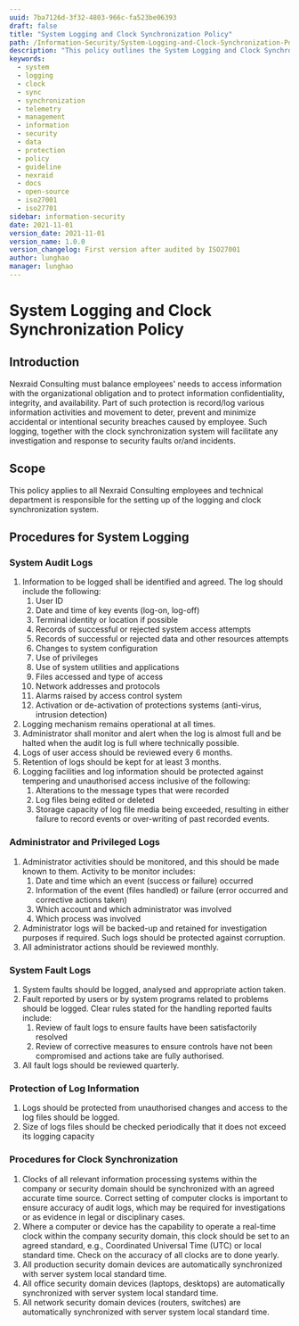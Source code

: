 ```yaml
---
uuid: 7ba7126d-3f32-4803-966c-fa523be06393
draft: false
title: "System Logging and Clock Synchronization Policy"
path: /Information-Security/System-Logging-and-Clock-Synchronization-Policy
description: "This policy outlines the System Logging and Clock Synchronization Policy for Nexraid's information system."
keywords: 
  - system
  - logging
  - clock
  - sync
  - synchronization
  - telemetry
  - management
  - information
  - security
  - data
  - protection
  - policy
  - guideline
  - nexraid
  - docs
  - open-source
  - iso27001
  - iso27701
sidebar: information-security
date: 2021-11-01
version_date: 2021-11-01
version_name: 1.0.0
version_changelog: First version after audited by ISO27001
author: lunghao
manager: lunghao
---
```



# System Logging and Clock Synchronization Policy

## Introduction
Nexraid Consulting must balance employees' needs to access information with the organizational obligation and to protect information confidentiality, integrity, and availability. Part of such protection is record/log various information activities and movement to deter, prevent and minimize accidental or intentional security breaches caused by employee. Such logging, together with the clock synchronization system will facilitate any investigation and response to security faults or/and incidents.

## Scope
This policy applies to all Nexraid Consulting employees and technical department is responsible for the setting up of the logging and clock synchronization system.


## Procedures for System Logging

### System Audit Logs
1. Information to be logged shall be identified and agreed. The log should include the following:
   1. User ID
   2. Date and time of key events (log-on, log-off)
   3. Terminal identity or location if possible
   4. Records of successful or rejected system access attempts
   5. Records of successful or rejected data and other resources attempts
   6. Changes to system configuration
   7. Use of privileges
   8. Use of system utilities and applications
   9. Files accessed and type of access
   10. Network addresses and protocols
   11. Alarms raised by access control system
   12. Activation or de-activation of protections systems (anti-virus, intrusion detection)
2. Logging mechanism remains operational at all times.
3. Administrator shall monitor and alert when the log is almost full and be halted when the audit log is full where technically possible.
4. Logs of user access should be reviewed every 6 months.
5. Retention of logs should be kept for at least 3 months.
6. Logging facilities and log information should be protected against tempering and unauthorised access inclusive of the following:
   1. Alterations to the message types that were recorded
   2. Log files being edited or deleted
   3. Storage capacity of log file media being exceeded, resulting in either failure to record events or over-writing of past recorded events.

### Administrator and Privileged Logs
1. Administrator activities should be monitored, and this should be made known to them. Activity to be monitor includes:
   1. Date and time which an event (success or failure) occurred
   2. Information of the event (files handled) or failure (error occurred and corrective actions taken)
   3. Which account and which administrator was involved
   4. Which process was involved
2. Administrator logs will be backed-up and retained for investigation purposes if required. Such logs should be protected against corruption.
3. All administrator actions should be reviewed monthly.


### System Fault Logs
1. System faults should be logged, analysed and appropriate action taken.
2. Fault reported by users or by system programs related to problems should be logged. Clear rules stated for the handling reported faults include:
   1. Review of fault logs to ensure faults have been satisfactorily resolved
   2. Review of corrective measures to ensure controls have not been compromised and actions take are fully authorised.
2. All fault logs should be reviewed quarterly.


### Protection of Log Information
1. Logs should be protected from unauthorised changes and access to the log files should be logged.
2. Size of logs files should be checked periodically that it does not exceed its logging capacity


### Procedures for Clock Synchronization
1. Clocks of all relevant information processing systems within the company or security domain should be synchronized with an agreed accurate time source. Correct setting of computer clocks is important to ensure accuracy of audit logs, which may be required for investigations or as evidence in legal or disciplinary cases.
2. Where a computer or device has the capability to operate a real-time clock within the company security domain, this clock should be set to an agreed standard, e.g., Coordinated Universal Time (UTC) or local standard time. Check on the accuracy of all clocks are to done yearly.
3. All production security domain devices are automatically synchronized with server system local standard time.
4. All office security domain devices (laptops, desktops) are automatically synchronized with server system local standard time.
5. All network security domain devices (routers, switches) are automatically synchronized with server system local standard time.